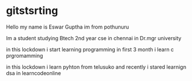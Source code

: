 # gitstsrting

Hello my name is Eswar Guptha
im from pothunuru

Im a student studying Btech 2nd year cse in chennai in Dr.mgr university

in this lockdown i start learning programming 
in first 3 month i learn c prgromamming

in this lockdown i learn pyhton from telusuko and recently i stared learnign dsa in learncodeonline
